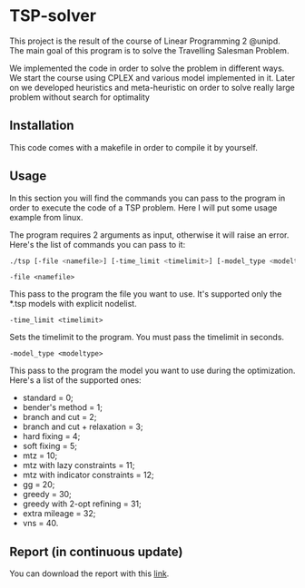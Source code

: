 # TSP-solver

This project is the result of the course of Linear Programming 2 @unipd. The main goal of this program is to solve the Travelling Salesman Problem.

We implemented the code in order to solve the problem in different ways. We start the course using CPLEX and various model implemented in it. Later on we developed heuristics and meta-heuristic on order to solve really large problem without search for optimality


## Installation

This code comes with a makefile in order to compile it by yourself.

## Usage

In this section you will find the commands you can pass to the program in order to execute the code of a TSP problem. Here I will put some usage example from linux.

The program requires 2 arguments as input, otherwise it will raise an error. Here's the list of commands you can pass to it:

```bash
./tsp [-file <namefile>] [-time_limit <timelimit>] [-model_type <modeltype>] [-perf_prof <flag>]
```


`-file <namefile>` 

This pass to the program the file you want to use. It's supported only the *.tsp models with explicit nodelist. 

`-time_limit <timelimit>` 

Sets the timelimit to the program. You must pass the timelimit in seconds.

`-model_type <modeltype>` 

This pass to the program the model you want to use during the optimization. Here's a list of the supported ones:
- standard = 0;
- bender's method = 1;
- branch and cut = 2;
- branch and cut + relaxation = 3;
- hard fixing = 4;
- soft fixing = 5;
- mtz = 10;
- mtz with lazy constraints = 11;
- mtz with indicator constraints = 12;
- gg = 20;
- greedy = 30;
- greedy with 2-opt refining = 31;
- extra mileage = 32;
- vns = 40.

## Report (in continuous update)
You can download the report with this [link](https://github.com/thomasporro/TSP-solver/blob/greedy/latex_report/ro2.pdf).
